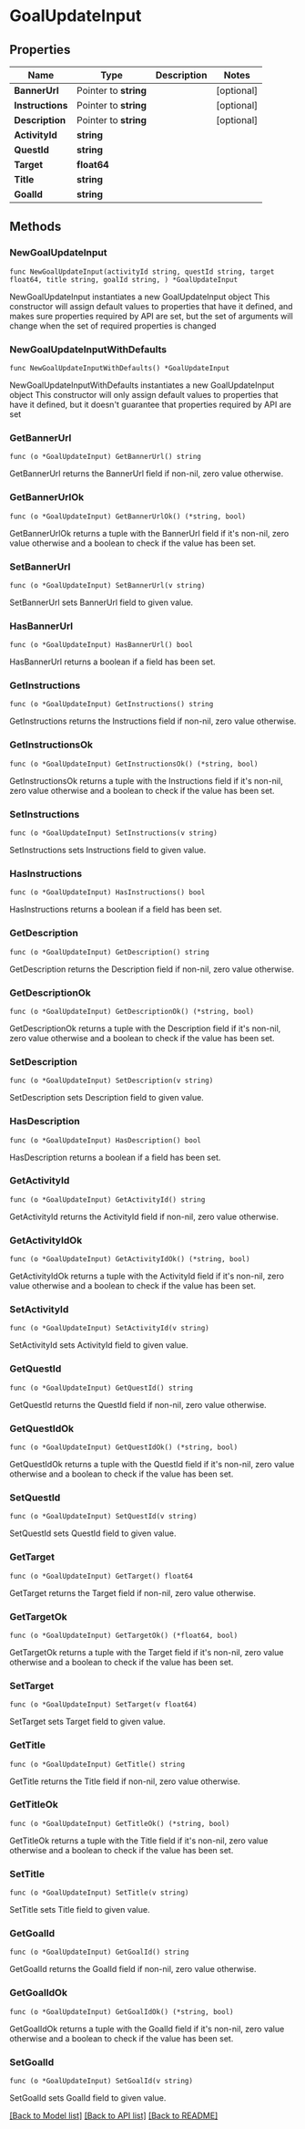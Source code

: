 # GoalUpdateInput

## Properties

Name | Type | Description | Notes
------------ | ------------- | ------------- | -------------
**BannerUrl** | Pointer to **string** |  | [optional] 
**Instructions** | Pointer to **string** |  | [optional] 
**Description** | Pointer to **string** |  | [optional] 
**ActivityId** | **string** |  | 
**QuestId** | **string** |  | 
**Target** | **float64** |  | 
**Title** | **string** |  | 
**GoalId** | **string** |  | 

## Methods

### NewGoalUpdateInput

`func NewGoalUpdateInput(activityId string, questId string, target float64, title string, goalId string, ) *GoalUpdateInput`

NewGoalUpdateInput instantiates a new GoalUpdateInput object
This constructor will assign default values to properties that have it defined,
and makes sure properties required by API are set, but the set of arguments
will change when the set of required properties is changed

### NewGoalUpdateInputWithDefaults

`func NewGoalUpdateInputWithDefaults() *GoalUpdateInput`

NewGoalUpdateInputWithDefaults instantiates a new GoalUpdateInput object
This constructor will only assign default values to properties that have it defined,
but it doesn't guarantee that properties required by API are set

### GetBannerUrl

`func (o *GoalUpdateInput) GetBannerUrl() string`

GetBannerUrl returns the BannerUrl field if non-nil, zero value otherwise.

### GetBannerUrlOk

`func (o *GoalUpdateInput) GetBannerUrlOk() (*string, bool)`

GetBannerUrlOk returns a tuple with the BannerUrl field if it's non-nil, zero value otherwise
and a boolean to check if the value has been set.

### SetBannerUrl

`func (o *GoalUpdateInput) SetBannerUrl(v string)`

SetBannerUrl sets BannerUrl field to given value.

### HasBannerUrl

`func (o *GoalUpdateInput) HasBannerUrl() bool`

HasBannerUrl returns a boolean if a field has been set.

### GetInstructions

`func (o *GoalUpdateInput) GetInstructions() string`

GetInstructions returns the Instructions field if non-nil, zero value otherwise.

### GetInstructionsOk

`func (o *GoalUpdateInput) GetInstructionsOk() (*string, bool)`

GetInstructionsOk returns a tuple with the Instructions field if it's non-nil, zero value otherwise
and a boolean to check if the value has been set.

### SetInstructions

`func (o *GoalUpdateInput) SetInstructions(v string)`

SetInstructions sets Instructions field to given value.

### HasInstructions

`func (o *GoalUpdateInput) HasInstructions() bool`

HasInstructions returns a boolean if a field has been set.

### GetDescription

`func (o *GoalUpdateInput) GetDescription() string`

GetDescription returns the Description field if non-nil, zero value otherwise.

### GetDescriptionOk

`func (o *GoalUpdateInput) GetDescriptionOk() (*string, bool)`

GetDescriptionOk returns a tuple with the Description field if it's non-nil, zero value otherwise
and a boolean to check if the value has been set.

### SetDescription

`func (o *GoalUpdateInput) SetDescription(v string)`

SetDescription sets Description field to given value.

### HasDescription

`func (o *GoalUpdateInput) HasDescription() bool`

HasDescription returns a boolean if a field has been set.

### GetActivityId

`func (o *GoalUpdateInput) GetActivityId() string`

GetActivityId returns the ActivityId field if non-nil, zero value otherwise.

### GetActivityIdOk

`func (o *GoalUpdateInput) GetActivityIdOk() (*string, bool)`

GetActivityIdOk returns a tuple with the ActivityId field if it's non-nil, zero value otherwise
and a boolean to check if the value has been set.

### SetActivityId

`func (o *GoalUpdateInput) SetActivityId(v string)`

SetActivityId sets ActivityId field to given value.


### GetQuestId

`func (o *GoalUpdateInput) GetQuestId() string`

GetQuestId returns the QuestId field if non-nil, zero value otherwise.

### GetQuestIdOk

`func (o *GoalUpdateInput) GetQuestIdOk() (*string, bool)`

GetQuestIdOk returns a tuple with the QuestId field if it's non-nil, zero value otherwise
and a boolean to check if the value has been set.

### SetQuestId

`func (o *GoalUpdateInput) SetQuestId(v string)`

SetQuestId sets QuestId field to given value.


### GetTarget

`func (o *GoalUpdateInput) GetTarget() float64`

GetTarget returns the Target field if non-nil, zero value otherwise.

### GetTargetOk

`func (o *GoalUpdateInput) GetTargetOk() (*float64, bool)`

GetTargetOk returns a tuple with the Target field if it's non-nil, zero value otherwise
and a boolean to check if the value has been set.

### SetTarget

`func (o *GoalUpdateInput) SetTarget(v float64)`

SetTarget sets Target field to given value.


### GetTitle

`func (o *GoalUpdateInput) GetTitle() string`

GetTitle returns the Title field if non-nil, zero value otherwise.

### GetTitleOk

`func (o *GoalUpdateInput) GetTitleOk() (*string, bool)`

GetTitleOk returns a tuple with the Title field if it's non-nil, zero value otherwise
and a boolean to check if the value has been set.

### SetTitle

`func (o *GoalUpdateInput) SetTitle(v string)`

SetTitle sets Title field to given value.


### GetGoalId

`func (o *GoalUpdateInput) GetGoalId() string`

GetGoalId returns the GoalId field if non-nil, zero value otherwise.

### GetGoalIdOk

`func (o *GoalUpdateInput) GetGoalIdOk() (*string, bool)`

GetGoalIdOk returns a tuple with the GoalId field if it's non-nil, zero value otherwise
and a boolean to check if the value has been set.

### SetGoalId

`func (o *GoalUpdateInput) SetGoalId(v string)`

SetGoalId sets GoalId field to given value.



[[Back to Model list]](../README.md#documentation-for-models) [[Back to API list]](../README.md#documentation-for-api-endpoints) [[Back to README]](../README.md)


